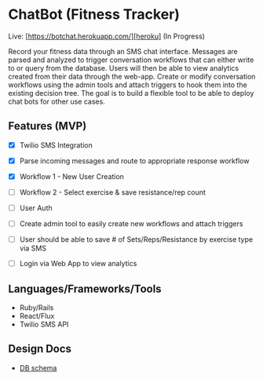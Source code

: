 ChatBot (Fitness Tracker)
===================

Live: [https://botchat.herokuapp.com/][heroku] (In Progress)

[heroku]: https://botchat.herokuapp.com/


Record your fitness data through an SMS chat interface.
Messages are parsed and analyzed to trigger conversation workflows that
can either write to or query from the database.  Users will then be able
to view analytics created from their data through the web-app. Create or
modify conversation workflows using the admin tools and attach triggers to
hook them into the existing decision tree.  The goal is to build a
flexible tool to be able to deploy chat bots for other use cases.

Features (MVP)
----------

- [x] Twilio SMS Integration
- [x] Parse incoming messages and route to appropriate response workflow
- [x] Workflow 1 - New User Creation
- [ ] Workflow 2 - Select exercise & save resistance/rep count
- [ ] User Auth
- [ ] Create admin tool to easily create new workflows and attach triggers
- [ ] User should be able to save # of Sets/Reps/Resistance by exercise type via SMS
- [ ] Login via Web App to view analytics


Languages/Frameworks/Tools
----------
- Ruby/Rails
- React/Flux
- Twilio SMS API

## Design Docs
* [DB schema][schema]

[views]: ./docs/views.md
[schema]: ./docs/schema.md
